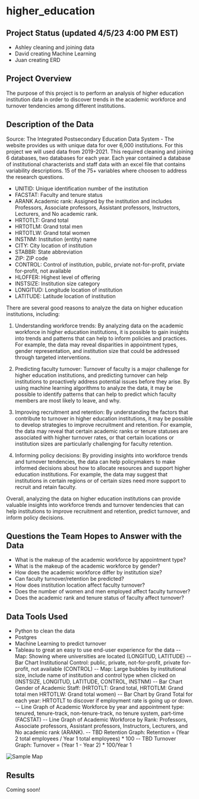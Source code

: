 # higher_education
## Project Status (updated 4/5/23 4:00 PM EST)
- Ashley cleaning and joining data 
- David creating Machine Learning 
- Juan creating ERD 

## Project Overview
The purpose of this project is to perform an analysis of higher education institution data in order to discover trends in the academic workforce and turnover tendencies among different institutions.

## Description of the Data
Source: The Integrated Postsecondary Education Data System - The website provides us with unique data for over 6,000  institutions. For this project we will used data from 2019-2021. This required cleaning and joining 6 databases, two databases for each year. Each year contained a database of institutional characterists and staff data with an excel file that contains variability descriptions. 15 of the 75+ variables where choosen to address the research questions. 

- UNITID:	Unique identification number of the institution
- FACSTAT:	Faculty and tenure status
- ARANK	Academic rank: Assigned by the institution and includes Professors, Associate professors, Assistant professors,  Instructors, Lecturers, and No academic rank.
- HRTOTLT:	Grand total
- HRTOTLM:	Grand total men
- HRTOTLW:	Grand total women
- INSTNM:	Institution (entity) name
- CITY:	City location of institution
- STABBR:	State abbreviation
- ZIP:	ZIP code
- CONTROL:	Control of institution, public, prviate not-for-profit, prviate for-profit, not available
- HLOFFER:	Highest level of offering
- INSTSIZE:	Institution size category
- LONGITUD:	Longitude location of institution
- LATITUDE: 	Latitude location of institution

There are several good reasons to analyze the data on higher education institutions, including:

1. Understanding workforce trends: By analyzing data on the academic workforce in higher education institutions, it is possible to gain insights into trends and patterns that can help to inform policies and practices. For example, the data may reveal disparities in appointment types, gender representation, and institution size that could be addressed through targeted interventions.

2. Predicting faculty turnover: Turnover of faculty is a major challenge for higher education institutions, and predicting turnover can help institutions to proactively address potential issues before they arise. By using machine learning algorithms to analyze the data, it may be possible to identify patterns that can help to predict which faculty members are most likely to leave, and why.

3. Improving recruitment and retention: By understanding the factors that contribute to turnover in higher education institutions, it may be possible to develop strategies to improve recruitment and retention. For example, the data may reveal that certain academic ranks or tenure statuses are associated with higher turnover rates, or that certain locations or institution sizes are particularly challenging for faculty retention.

4. Informing policy decisions: By providing insights into workforce trends and turnover tendencies, the data can help policymakers to make informed decisions about how to allocate resources and support higher education institutions. For example, the data may suggest that institutions in certain regions or of certain sizes need more support to recruit and retain faculty.

Overall, analyzing the data on higher education institutions can provide valuable insights into workforce trends and turnover tendencies that can help institutions to improve recruitment and retention, predict turnover, and inform policy decisions.


## Questions the Team Hopes to Answer with the Data
- What is the makeup of the academic workforce by appointment type? 
- What is the makeup of the academic workforce by gender? 
- How does the academic workforce differ by institution size?
- Can faculty turnover/retention be predicted? 
- How does institution location affect faculty turnover?
- Does the number of women and men employed affect faculty turnover?
- Does the academic rank and tenure status of faculty affect turnover?

## Data Tools Used
- Python to clean the data 
- Postgres
- Machine Learning to predict turnover 
- Tableau to great an easy to use end-user experience for the data 
  -- Map: Showing where universities are located (LONGITUD, LATITUDE)
  -- Bar Chart Institutional Control: public, private, not-for-profit, private for-profit, not available (CONTROL)
  -- Map: Large bubbles by institutional size, include name of institution and control type when clicked on (INSTSIZE, LONGITUD, LATITUDE, CONTROL, INSTNM)
  -- Bar Chart Gender of Academic Staff: (HRTOTLT: Grand total, HRTOTLM: Grand total men HRTOTLW: Grand total women)
  -- Bar Chart by Grand Total for each year: HRTOTLT to discover if employment rate is going up or down. 
  -- Line Graph of Academic Workforce by year and appointment type: tenured, tenure-track, non-tenure-track, no tenure system, part-time (FACSTAT) 
  -- Line Graph of Academic Workforce by Rank: Professors, Associate professors, Assistant professors, Instructors, Lecturers, and No academic rank (ARANK).
  -- TBD Retention Graph: Retention = (Year 2 total employees / Year 1 total employees) * 100
  -- TBD Turnover Graph: Turnover = (Year 1 - Year 2) * 100/Year 1


![Sample Map](https://www.usnews.com/cmsmedia/0c/d3/22aa0485436fa017ada7a15d3f54/160913top1002017-graphic.jpg)

## Results 
Coming soon! 
